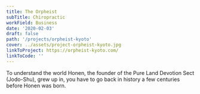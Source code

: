 ```yaml
---
title: The Orpheist
subTitle: Chiropractic
workField: Business
date: '2020-02-03'
draft: false
path: '/projects/orpheist-kyoto'
cover: ../assets/project-orpheist-kyoto.jpg
linkToProject: https://orpheist-kyoto.com/
linkToCode: ''
---
```


To understand the world Honen, the founder of the Pure Land Devotion Sect (Jodo-Shu), grew up in, you have to go back in history a few centuries before Honen was born.
